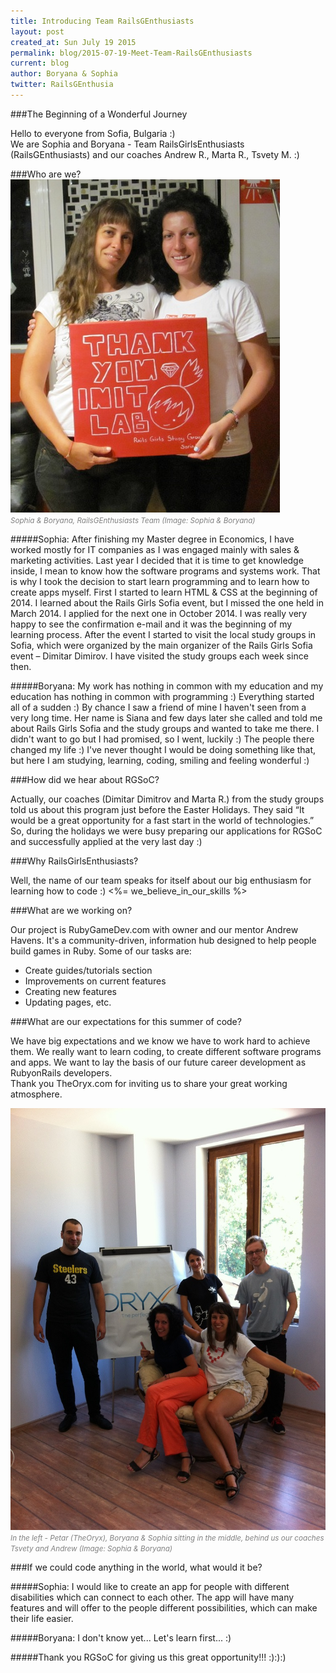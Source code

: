 ```yaml
---
title: Introducing Team RailsGEnthusiasts
layout: post
created_at: Sun July 19 2015
permalink: blog/2015-07-19-Meet-Team-RailsGEnthusiasts
current: blog
author: Boryana & Sophia
twitter: RailsGEnthusia
---
```



###The Beginning of a Wonderful Journey

Hello to everyone from Sofia, Bulgaria :)<br/> 
We are Sophia and Boryana - Team RailsGirlsEnthusiasts (RailsGEnthusiasts)
and our coaches Andrew R., Marta R., Tsvety M. :)

###Who are we?
<img src="/img/blog/2015/meet-team-railsgenthusiasts-students.jpg" alt="Sophia & Boryana">
<br><font color="grey"><small><i> Sophia & Boryana, RailsGEnthusiasts Team (Image: Sophia & Boryana)</i></small></font>

#####Sophia: 
After finishing my Master degree in Economics, I have worked mostly for IT companies as I was engaged mainly with sales & marketing activities. Last year I decided that it is time to get knowledge inside, I mean to know how the software programs and systems work. That is why I took the decision to start learn programming and to learn how to create apps myself. 
First I started to learn HTML & CSS at the beginning of 2014.
I learned about the Rails Girls Sofia event, but I missed the one held in March 2014. I applied for the next one in October 2014. I was really very happy to see the confirmation e-mail and it was the beginning of my learning process. After the event I started to visit the local study groups in Sofia, which were organized by the main organizer of the Rails Girls Sofia event – Dimitar Dimirov. I have visited the study groups each week since then.

#####Boryana:
My work has nothing in common with my education and my education has nothing in common with programming :) Everything started all of a sudden :) By chance I saw a friend of mine I haven't seen from a very long time. Her name is Siana and few days later she called and told me about Rails Girls Sofia and the study groups and wanted to take me there. I didn't want to go but I had promised, so I went, luckily :) The people there changed my life :) I've never thought I would be doing something like that, but here I am studying, learning, coding, smiling and feeling wonderful :) 

###How did we hear about RGSoC?

Actually, our coaches (Dimitar Dimitrov and Marta R.) from the study groups told us about this program just before the Easter Holidays. They said “It would be a great opportunity for a fast start in the world of technologies.” So, during the holidays we were busy preparing our applications for RGSoC and successfully applied at the very last day :)

###Why RailsGirlsEnthusiasts?

Well, the name of our team speaks for itself about our big enthusiasm for learning how to code :)
<%= we_believe_in_our_skills %>  

###What are we working on?

Our project is RubyGameDev.com with owner and our mentor Andrew Havens. It's a community-driven, information hub designed to help people build games in Ruby. 
Some of our tasks are:
- Create guides/tutorials section
- Improvements on current features
- Creating new features
- Updating pages, etc.

###What are our expectations for this summer of code?

We have big expectations and we know we have to work hard to achieve them. We really want to learn coding, to create different software programs and apps. We want to lay the basis of our future career development as RubyonRails developers.<br/> 
Thank you TheOryx.com for inviting us to share your great working atmosphere.

<img src="/img/blog/2015/meet-team-railsgenthusiasts-team.jpg" alt="Team RailsGEnthusiasts">
<br><font color="grey"><small><i> In the left - Petar (TheOryx), Boryana & Sophia sitting in the middle, behind us our coaches Tsvety and Andrew (Image: Sophia & Boryana)</i></small></font>

###If we could code anything in the world, what would it be?

#####Sophia: 
I would like to create an app for people with different disabilities which can connect to each other. The app will have many features and will offer to the people different possibilities, which can make their life easier.   

#####Boryana: 
I don't know yet... Let's learn first... :)

#####Thank you RGSoC for giving us this great opportunity!!! :):):) 

